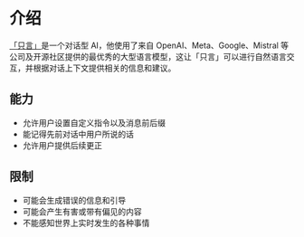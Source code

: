 # 介绍

[「只言」](https://zhiyan.dev)是一个对话型 AI，他使用了来自 OpenAI、Meta、Google、Mistral 等公司及开源社区提供的最优秀的大型语言模型，这让「只言」可以进行自然语言交互，并根据对话上下文提供相关的信息和建议。

## 能力

- 允许用户设置自定义指令以及消息前后缀
- 能记得先前对话中用户所说的话
- 允许用户提供后续更正

## 限制

- 可能会生成错误的信息和引导
- 可能会产生有害或带有偏见的内容
- 不能感知世界上实时发生的各种事情
